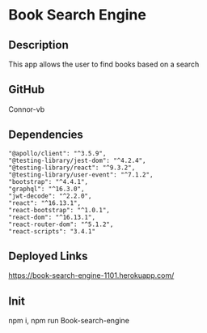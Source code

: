 
# Book Search Engine

## Description
This app allows the user to find books based on a search

## GitHub
Connor-vb

## Dependencies
    "@apollo/client": "^3.5.9",
    "@testing-library/jest-dom": "^4.2.4",
    "@testing-library/react": "^9.3.2",
    "@testing-library/user-event": "^7.1.2",
    "bootstrap": "^4.4.1",
    "graphql": "^16.3.0",
    "jwt-decode": "^2.2.0",
    "react": "^16.13.1",
    "react-bootstrap": "^1.0.1",
    "react-dom": "^16.13.1",
    "react-router-dom": "^5.1.2",
    "react-scripts": "3.4.1"

## Deployed Links
https://book-search-engine-1101.herokuapp.com/

## Init
npm i, npm run Book-search-engine
        